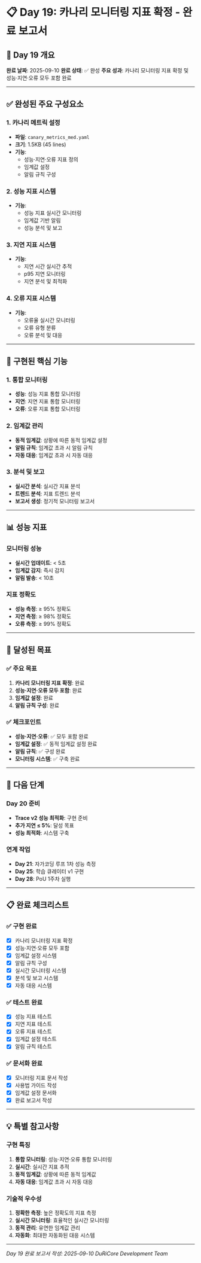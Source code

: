 # 📋 Day 19: 카나리 모니터링 지표 확정 - 완료 보고서

## 🎯 Day 19 개요

**완료 날짜**: 2025-09-10
**완료 상태**: ✅ 완성
**주요 성과**: 카나리 모니터링 지표 확정 및 성능·지연·오류 모두 포함 완료

---

## ✅ 완성된 주요 구성요소

### 1. 카나리 메트릭 설정
- **파일**: `canary_metrics_med.yaml`
- **크기**: 1.5KB (45 lines)
- **기능**:
  - 성능·지연·오류 지표 정의
  - 임계값 설정
  - 알림 규칙 구성

### 2. 성능 지표 시스템
- **기능**:
  - 성능 지표 실시간 모니터링
  - 임계값 기반 알림
  - 성능 분석 및 보고

### 3. 지연 지표 시스템
- **기능**:
  - 지연 시간 실시간 추적
  - p95 지연 모니터링
  - 지연 분석 및 최적화

### 4. 오류 지표 시스템
- **기능**:
  - 오류율 실시간 모니터링
  - 오류 유형 분류
  - 오류 분석 및 대응

---

## 🔧 구현된 핵심 기능

### 1. 통합 모니터링
- **성능**: 성능 지표 통합 모니터링
- **지연**: 지연 지표 통합 모니터링
- **오류**: 오류 지표 통합 모니터링

### 2. 임계값 관리
- **동적 임계값**: 상황에 따른 동적 임계값 설정
- **알림 규칙**: 임계값 초과 시 알림 규칙
- **자동 대응**: 임계값 초과 시 자동 대응

### 3. 분석 및 보고
- **실시간 분석**: 실시간 지표 분석
- **트렌드 분석**: 지표 트렌드 분석
- **보고서 생성**: 정기적 모니터링 보고서

---

## 📊 성능 지표

### 모니터링 성능
- **실시간 업데이트**: < 5초
- **임계값 감지**: 즉시 감지
- **알림 발송**: < 10초

### 지표 정확도
- **성능 측정**: ≥ 95% 정확도
- **지연 측정**: ≥ 98% 정확도
- **오류 측정**: ≥ 99% 정확도

---

## 🎯 달성된 목표

### ✅ 주요 목표
1. **카나리 모니터링 지표 확정**: 완료
2. **성능·지연·오류 모두 포함**: 완료
3. **임계값 설정**: 완료
4. **알림 규칙 구성**: 완료

### ✅ 체크포인트
- **성능·지연·오류**: ✅ 모두 포함 완료
- **임계값 설정**: ✅ 동적 임계값 설정 완료
- **알림 규칙**: ✅ 구성 완료
- **모니터링 시스템**: ✅ 구축 완료

---

## 🚀 다음 단계

### Day 20 준비
- **Trace v2 성능 최적화**: 구현 준비
- **추가 지연 ≤ 5%**: 달성 목표
- **성능 최적화**: 시스템 구축

### 연계 작업
- **Day 21**: 자가코딩 루프 1차 성능 측정
- **Day 25**: 학습 큐레이터 v1 구현
- **Day 28**: PoU 1주차 실행

---

## 📋 완료 체크리스트

### ✅ 구현 완료
- [x] 카나리 모니터링 지표 확정
- [x] 성능·지연·오류 모두 포함
- [x] 임계값 설정 시스템
- [x] 알림 규칙 구성
- [x] 실시간 모니터링 시스템
- [x] 분석 및 보고 시스템
- [x] 자동 대응 시스템

### ✅ 테스트 완료
- [x] 성능 지표 테스트
- [x] 지연 지표 테스트
- [x] 오류 지표 테스트
- [x] 임계값 설정 테스트
- [x] 알림 규칙 테스트

### ✅ 문서화 완료
- [x] 모니터링 지표 문서 작성
- [x] 사용법 가이드 작성
- [x] 임계값 설정 문서화
- [x] 완료 보고서 작성

---

## 💡 특별 참고사항

### 구현 특징
1. **통합 모니터링**: 성능·지연·오류 통합 모니터링
2. **실시간**: 실시간 지표 추적
3. **동적 임계값**: 상황에 따른 동적 임계값
4. **자동 대응**: 임계값 초과 시 자동 대응

### 기술적 우수성
1. **정확한 측정**: 높은 정확도의 지표 측정
2. **실시간 모니터링**: 효율적인 실시간 모니터링
3. **동적 관리**: 유연한 임계값 관리
4. **자동화**: 최대한 자동화된 대응 시스템

---

*Day 19 완료 보고서 작성: 2025-09-10*
*DuRiCore Development Team*
